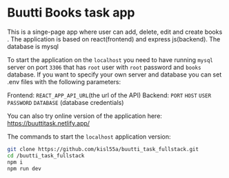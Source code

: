 # Buutti Books task app

This is a singe-page app where user can add, delete, edit and create books .
The application is based on react(frontend) and express js(backend). The database is mysql

To start the application on the `localhost` you need to have running `mysql` server on port `3306` that has `root` user with `root` password and `books` database. If you want to specify your own server and database you can set .env files with the following parameters:

Frontend: `REACT_APP_API_URL`(the url of the API)
Backend: `PORT` `HOST` `USER` `PASSWORD` `DATABASE` (database credentials) 

You can also try online version of the application here: https://buuttitask.netlify.app/

The commands to start the `localhost` application version: 
```sh
git clone https://github.com/kisl55a/buutti_task_fullstack.git
cd /buutti_task_fullstack
npm i
npm run dev
```